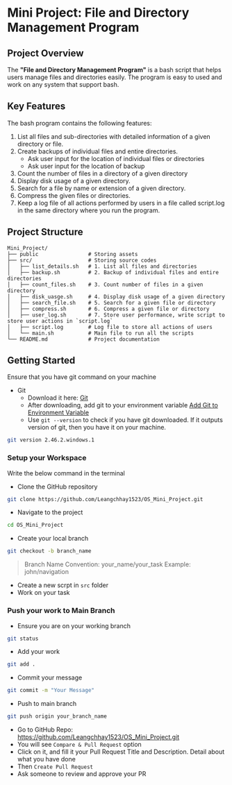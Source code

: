 # Mini Project: File and Directory Management Program
## Project Overview
The **"File and Directory Management Program"** is a bash script that helps users manage files and directories easily. The program is easy to used and work on any system that support bash.

## Key Features
The bash program contains the following features:
1. List all files and sub-directories with detailed information of a given directory or file.
2. Create backups of individual files and entire directories.
   - Ask user input for the location of individual files or directories
   - Ask user input for the location of backup
3. Count the number of files in a directory of a given directory
4. Display disk usage of a given directory.
5. Search for a file by name or extension of a given directory.
6. Compress the given files or directories.
7. Keep a log file of all actions performed by users in a file called script.log in the same directory where you run the program.

## Project Structure
```
Mini_Project/
├── public                # Storing assets
├── src/                  # Storing source codes
│   ├── list_details.sh   # 1. List all files and directories
│   ├── backup.sh         # 2. Backup of individual files and entire directories
│   ├── count_files.sh    # 3. Count number of files in a given directory
│   ├── disk_uasge.sh     # 4. Display disk usage of a given directory
│   ├── search_file.sh    # 5. Search for a given file or directory
│   ├── compress.sh       # 6. Compress a given file or directory
│   ├── user_log.sh       # 7. Store user performance, write script to store user actions in `script.log`
│   ├── script.log        # Log file to store all actions of users
│   └── main.sh           # Main file to run all the scripts
└── README.md             # Project documentation
```

## Getting Started
Ensure that you have git command on your machine
- Git
  - Download it here: [Git](https://git-scm.com/)
  - After downloading, add git to your environment variable [Add Git to Environment Variable](https://www.answerlookup.com/how-add-git-windows-path-environment-variable)
  - Use `git --version` to check if you have git downloaded. If it outputs version of git, then you have it on your machine.
```bash
git version 2.46.2.windows.1
```
### Setup your Workspace
Write the below command in the terminal
- Clone the GitHub repository
```bash
git clone https://github.com/Leangchhay1523/OS_Mini_Project.git
```
- Navigate to the project
```bash
cd OS_Mini_Project
```
- Create your local branch
```bash
git checkout -b branch_name
```
> Branch Name Convention: your_name/your_task
> Example: john/navigation
- Create a new scrpt in ``src`` folder
- Work on your task
  
### Push your work to Main Branch
- Ensure you are on your working branch
```bash
git status
```
- Add your work
```bash
git add .
```
- Commit your message
```bash
git commit -m "Your Message"
```
- Push to main branch
```bash
git push origin your_branch_name
```
- Go to GitHub Repo: https://github.com/Leangchhay1523/OS_Mini_Project.git
- You will see `Compare & Pull Request` option
- Click on it, and fill it your Pull Request Title and Description. Detail about what you have done
- Then `Create Pull Request`
- Ask someone to review and approve your PR